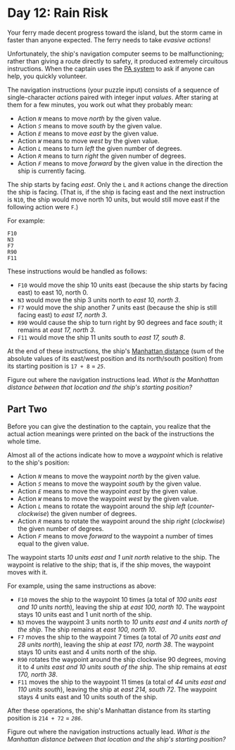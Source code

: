 # Day 12: Rain Risk

Your ferry made decent progress toward the island, but the storm came in faster than anyone expected. The ferry needs to take _evasive actions_!

Unfortunately, the ship's navigation computer seems to be malfunctioning; rather than giving a route directly to safety, it produced extremely circuitous instructions. When the captain uses the [PA system](https://en.wikipedia.org/wiki/Public_address_system) to ask if anyone can help, you quickly volunteer.

The navigation instructions (your puzzle input) consists of a sequence of single-character _actions_ paired with integer input _values_. After staring at them for a few minutes, you work out what they probably mean:

* Action _`N`_ means to move _north_ by the given value.
* Action _`S`_ means to move _south_ by the given value.
* Action _`E`_ means to move _east_ by the given value.
* Action _`W`_ means to move _west_ by the given value.
* Action _`L`_ means to turn _left_ the given number of degrees.
* Action _`R`_ means to turn _right_ the given number of degrees.
* Action _`F`_ means to move _forward_ by the given value in the direction the ship is currently facing.

The ship starts by facing _east_. Only the `L` and `R` actions change the direction the ship is facing. (That is, if the ship is facing east and the next instruction is `N10`, the ship would move north 10 units, but would still move east if the following action were `F`.)

For example:

```text
F10
N3
F7
R90
F11
```

These instructions would be handled as follows:

* `F10` would move the ship 10 units east (because the ship starts by facing east) to east 10, north 0.
* `N3` would move the ship 3 units north to _east 10, north 3_.
* `F7` would move the ship another 7 units east (because the ship is still facing east) to _east 17, north 3_.
* `R90` would cause the ship to turn right by 90 degrees and face _south_; it remains at _east 17, north 3_.
* `F11` would move the ship 11 units south to _east 17, south 8_.

At the end of these instructions, the ship's [Manhattan distance](https://en.wikipedia.org/wiki/Taxicab_geometry) (sum of the absolute values of its east/west position and its north/south position) from its starting position is `17 + 8` = _`25`_.

Figure out where the navigation instructions lead. _What is the Manhattan distance between that location and the ship's starting position?_

## Part Two

Before you can give the destination to the captain, you realize that the actual action meanings were printed on the back of the instructions the whole time.

Almost all of the actions indicate how to move a _waypoint_ which is relative to the ship's position:

* Action _`N`_ means to move the waypoint _north_ by the given value.
* Action _`S`_ means to move the waypoint _south_ by the given value.
* Action _`E`_ means to move the waypoint _east_ by the given value.
* Action _`W`_ means to move the waypoint _west_ by the given value.
* Action _`L`_ means to rotate the waypoint around the ship _left_ (_counter-clockwise_) the given number of degrees.
* Action _`R`_ means to rotate the waypoint around the ship _right_ (_clockwise_) the given number of degrees.
* Action _`F`_ means to move _forward_ to the waypoint a number of times equal to the given value.

The waypoint starts _10 units east and 1 unit north_ relative to the ship. The waypoint is relative to the ship; that is, if the ship moves, the waypoint moves with it.

For example, using the same instructions as above:

* `F10` moves the ship to the waypoint 10 times (a total of _100 units east and 10 units north_), leaving the ship at _east 100, north 10_. The waypoint stays 10 units east and 1 unit north of the ship.
* `N3` moves the waypoint 3 units north to _10 units east and 4 units north of the ship_. The ship remains at _east 100, north 10_.
* `F7` moves the ship to the waypoint 7 times (a total of _70 units east and 28 units north_), leaving the ship at _east 170, north 38_. The waypoint stays 10 units east and 4 units north of the ship.
* `R90` rotates the waypoint around the ship clockwise 90 degrees, moving it to _4 units east and 10 units south of the ship_. The ship remains at _east 170, north 38_.
* `F11` moves the ship to the waypoint 11 times (a total of _44 units east and 110 units south_), leaving the ship at _east 214, south 72_. The waypoint stays 4 units east and 10 units south of the ship.

After these operations, the ship's Manhattan distance from its starting position is `214 + 72` = _`286`_.

Figure out where the navigation instructions actually lead. _What is the Manhattan distance between that location and the ship's starting position?_
